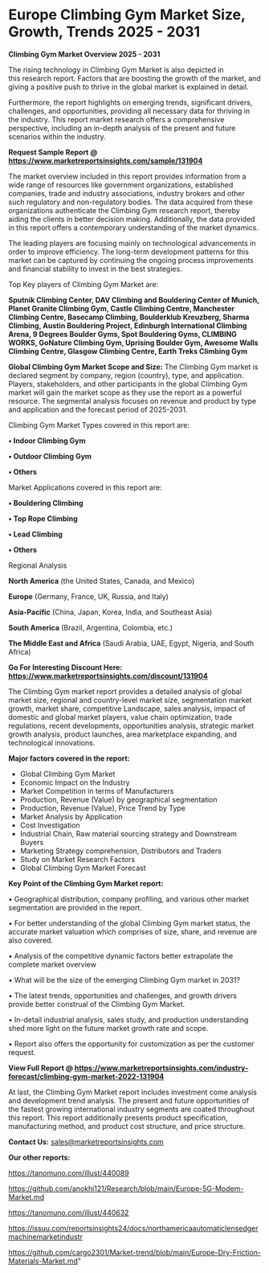  # Europe Climbing Gym Market Size, Growth, Trends 2025 - 2031

<Strong> Climbing Gym Market Overview 2025 - 2031</strong>

The rising technology in Climbing Gym Market is also depicted in this research report. Factors that are boosting the growth of the market, and giving a positive push to thrive in the global market is explained in detail.

Furthermore, the report highlights on emerging trends, significant drivers, challenges, and opportunities, providing all necessary data for thriving in the industry. This report market research offers a comprehensive perspective, including an in-depth analysis of the present and future scenarios within the industry.

<strong>Request Sample Report @ <a href=https://www.marketreportsinsights.com/sample/131904>https://www.marketreportsinsights.com/sample/131904</a></strong>

The market overview included in this report provides information from a wide range of resources like government organizations, established companies, trade and industry associations, industry brokers and other such regulatory and non-regulatory bodies. The data acquired from these organizations authenticate the Climbing Gym research report, thereby aiding the clients in better decision making. Additionally, the data provided in this report offers a contemporary understanding of the market dynamics.

The leading players are focusing mainly on technological advancements in order to improve efficiency. The long-term development patterns for this market can be captured by continuing the ongoing process improvements and financial stability to invest in the best strategies.

Top Key players of Climbing Gym Market are:

<strong>Sputnik Climbing Center, DAV Climbing and Bouldering Center of Munich, Planet Granite Climbing Gym, Castle Climbing Centre, Manchester Climbing Centre, Basecamp Climbing, Boulderklub Kreuzberg, Sharma Climbing, Austin Bouldering Project, Edinburgh International Climbing Arena, 9 Degrees Boulder Gyms, Spot Bouldering Gyms, CLIMBING WORKS, GoNature Climbing Gym, Uprising Boulder Gym, Awesome Walls Climbing Centre, Glasgow Climbing Centre, Earth Treks Climbing Gym</strong>

<strong><b>Global Climbing Gym Market Scope and Size:</b></strong>
The Climbing Gym market is declared segment by company, region (country), type, and application. Players, stakeholders, and other participants in the global Climbing Gym market will gain the market scope as they use the report as a powerful resource. The segmental analysis focuses on revenue and product by type and application and the forecast period of 2025-2031.

Climbing Gym Market Types covered in this report are:

<strong>• Indoor Climbing Gym

• Outdoor Climbing Gym

• Others</strong>

Market Applications covered in this report are:

<strong>• Bouldering Climbing

• Top Rope Climbing

• Lead Climbing

• Others</strong> 

Regional Analysis

<strong>North America</strong> (the United States, Canada, and Mexico)

<strong>Europe</strong> (Germany, France, UK, Russia, and Italy)

<strong>Asia-Pacific</strong> (China, Japan, Korea, India, and Southeast Asia)

<strong>South America</strong> (Brazil, Argentina, Colombia, etc.)

<strong>The Middle East and Africa</strong> (Saudi Arabia, UAE, Egypt, Nigeria, and South Africa)

<strong>Go For Interesting Discount Here: <a href=https://www.marketreportsinsights.com/discount/131904>https://www.marketreportsinsights.com/discount/131904</a></strong>

The Climbing Gym market report provides a detailed analysis of global market size, regional and country-level market size, segmentation market growth, market share, competitive Landscape, sales analysis, impact of domestic and global market players, value chain optimization, trade regulations, recent developments, opportunities analysis, strategic market growth analysis, product launches, area marketplace expanding, and technological innovations.

<strong><b>Major factors covered in the report:</b></strong>
<ul>
  <li>Global Climbing Gym Market </li>
  <li>Economic Impact on the Industry</li>
  <li>Market Competition in terms of Manufacturers</li>
  <li>Production, Revenue (Value) by geographical segmentation</li>
  <li>Production, Revenue (Value), Price Trend by Type</li>
  <li>Market Analysis by Application</li>
  <li>Cost Investigation</li>
  <li>Industrial Chain, Raw material sourcing strategy and Downstream Buyers</li>
  <li>Marketing Strategy comprehension, Distributors and Traders</li>
  <li>Study on Market Research Factors</li>
  <li>Global Climbing Gym Market Forecast</li>
</ul>

<strong><b>Key Point of the Climbing Gym Market report:</b></strong>

• Geographical distribution, company profiling, and various other market segmentation are provided in the report.

• For better understanding of the global Climbing Gym market status, the accurate market valuation which comprises of size, share, and revenue are also covered.

• Analysis of the competitive dynamic factors better extrapolate the complete market overview

• What will be the size of the emerging Climbing Gym market in 2031?

• The latest trends, opportunities and challenges, and growth drivers provide better construal of the Climbing Gym Market.

• In-detail industrial analysis, sales study, and production understanding shed more light on the future market growth rate and scope.

• Report also offers the opportunity for customization as per the customer request.

<strong><b>View Full Report @ <a href=https://www.marketreportsinsights.com/industry-forecast/climbing-gym-market-2022-131904>https://www.marketreportsinsights.com/industry-forecast/climbing-gym-market-2022-131904</a></b></strong>


At last, the Climbing Gym Market report includes investment come analysis and development trend analysis. The present and future opportunities of the fastest growing international industry segments are coated throughout this report. This report additionally presents product specification, manufacturing method, and product cost structure, and price structure.

<strong>Contact Us:</strong>
sales@marketreportsinsights.com

<strong>Our other reports:</strong>

<a href=https://tanomuno.com/illust/440089>https://tanomuno.com/illust/440089</a>

<a href=https://github.com/anokhi121/Research/blob/main/Europe-5G-Modem-Market.md>https://github.com/anokhi121/Research/blob/main/Europe-5G-Modem-Market.md</a>

<a href=https://tanomuno.com/illust/440632>https://tanomuno.com/illust/440632</a>

<a href=https://issuu.com/reportsinsights24/docs/northamericaautomaticlensedgermachinemarketindustr>https://issuu.com/reportsinsights24/docs/northamericaautomaticlensedgermachinemarketindustr</a>

<a href=https://github.com/cargo2301/Market-trend/blob/main/Europe-Dry-Friction-Materials-Market.md>https://github.com/cargo2301/Market-trend/blob/main/Europe-Dry-Friction-Materials-Market.md</a>"
